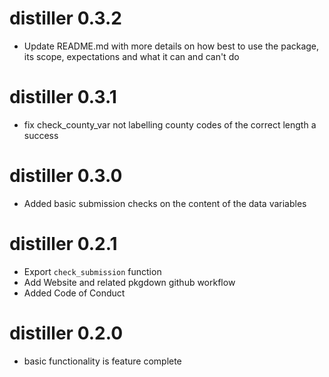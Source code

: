 # distiller 0.3.2

- Update README.md with more details on how best to use the package, its
scope, expectations and what it can and can't do

# distiller 0.3.1

- fix check_county_var not labelling county codes of the correct length a success

# distiller 0.3.0

- Added basic submission checks on the content of the data variables 

# distiller 0.2.1

- Export `check_submission` function
- Add Website and related pkgdown github workflow
- Added Code of Conduct

# distiller 0.2.0

- basic functionality is feature complete
